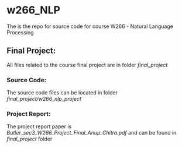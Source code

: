 # w266_NLP
The is the repo for source code for course W266 - Natural Language Processing

## Final Project:
All files related to the course final project are in folder *final_project*

### Source Code:
The source code files can be located in folder *final_project/w266_nlp_project*

### Project Report:
The project report paper is *Butler_sec3_W266_Project_Final_Anup_Chitra.pdf* and can be found in *final_project* folder 
